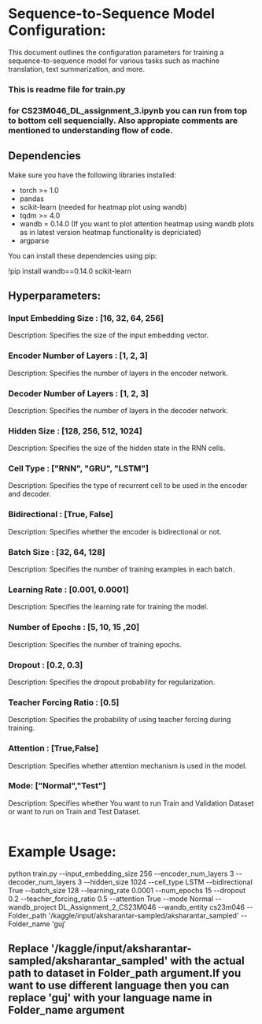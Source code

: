 # Sequence-to-Sequence Model Configuration:
This document outlines the configuration parameters for training a sequence-to-sequence model for various tasks such as machine translation, text summarization, and more.

### This is readme file for train.py<br>
### for CS23M046_DL_assignment_3.ipynb you can run from top to bottom cell sequencially. Also appropiate comments are mentioned to understanding flow of code.

## Dependencies

Make sure you have the following libraries installed:

- torch >= 1.0
- pandas
- scikit-learn (needed for heatmap plot using wandb)
- tqdm >= 4.0
- wandb = 0.14.0 (If you want to plot attention heatmap using wandb plots as in latest version heatmap functionality is depriciated)
- argparse

You can install these dependencies using pip:

!pip install wandb==0.14.0 scikit-learn

## Hyperparameters:
### Input Embedding Size : [16, 32, 64, 256]
Description: Specifies the size of the input embedding vector.<br>

### Encoder Number of Layers : [1, 2, 3]
Description: Specifies the number of layers in the encoder network.<br>
### Decoder Number of Layers : [1, 2, 3]
Description: Specifies the number of layers in the decoder network.<br>
### Hidden Size : [128, 256, 512, 1024]
Description: Specifies the size of the hidden state in the RNN cells.<br>
### Cell Type : ["RNN", "GRU", "LSTM"]
Description: Specifies the type of recurrent cell to be used in the encoder and decoder.<br>
### Bidirectional : [True, False]
Description: Specifies whether the encoder is bidirectional or not.<br>
### Batch Size : [32, 64, 128]
Description: Specifies the number of training examples in each batch.<br>
### Learning Rate : [0.001, 0.0001]
Description: Specifies the learning rate for training the model.<br>
### Number of Epochs : [5, 10, 15 ,20]
Description: Specifies the number of training epochs.<br>
### Dropout : [0.2, 0.3]
Description: Specifies the dropout probability for regularization.<br>
### Teacher Forcing Ratio : [0.5]
Description: Specifies the probability of using teacher forcing during training.<br>
### Attention : [True,False]
Description: Specifies whether attention mechanism is used in the model.<br>
### Mode: ["Normal","Test"]
Description: Specifies whether You want to run Train and Validation Dataset or want to run on Train and Test Dataset.<br>
<br>









                        
# Example Usage:

python train.py --input_embedding_size 256 --encoder_num_layers 3 --decoder_num_layers 3 --hidden_size 1024 --cell_type LSTM --bidirectional True --batch_size 128 --learning_rate 0.0001 --num_epochs 15 --dropout 0.2 --teacher_forcing_ratio 0.5 --attention True --mode Normal --wandb_project DL_Assignment_2_CS23M046 --wandb_entity cs23m046 --Folder_path '/kaggle/input/aksharantar-sampled/aksharantar_sampled' --Folder_name 'guj'





## Replace '/kaggle/input/aksharantar-sampled/aksharantar_sampled'  with the actual path to dataset in Folder_path argument.If you want to use different language then you can replace 'guj' with your language name in Folder_name argument


